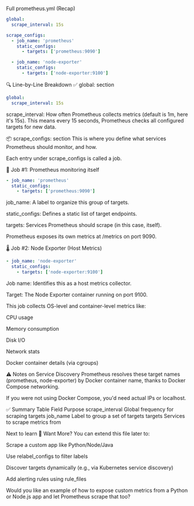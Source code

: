 Full prometheus.yml (Recap)
```yaml
global:
  scrape_interval: 15s

scrape_configs:
  - job_name: 'prometheus'
    static_configs:
      - targets: ['prometheus:9090']

  - job_name: 'node-exporter'
    static_configs:
      - targets: ['node-exporter:9100']
```
🔍 Line-by-Line Breakdown
✅ global: section
```yaml
global:
  scrape_interval: 15s
```
scrape_interval: How often Prometheus collects metrics (default is 1m, here it's 15s).
This means every 15 seconds, Prometheus checks all configured targets for new data.

📦 scrape_configs: section
This is where you define what services Prometheus should monitor, and how.

Each entry under scrape_configs is called a job.

🧪 Job #1: Prometheus monitoring itself
```yaml
- job_name: 'prometheus'
  static_configs:
    - targets: ['prometheus:9090']
```
job_name: A label to organize this group of targets.

static_configs: Defines a static list of target endpoints.

targets: Services Prometheus should scrape (in this case, itself).

Prometheus exposes its own metrics at /metrics on port 9090.

🌡️ Job #2: Node Exporter (Host Metrics)
```yaml
- job_name: 'node-exporter'
  static_configs:
    - targets: ['node-exporter:9100']
```
Job name: Identifies this as a host metrics collector.

Target: The Node Exporter container running on port 9100.

This job collects OS-level and container-level metrics like:

CPU usage

Memory consumption

Disk I/O

Network stats

Docker container details (via cgroups)

⚠️ Notes on Service Discovery
Prometheus resolves these target names (prometheus, node-exporter) by Docker container name, thanks to Docker Compose networking.

If you were not using Docker Compose, you'd need actual IPs or localhost.

✅ Summary Table
Field	Purpose
scrape_interval	Global frequency for scraping targets
job_name	Label to group a set of targets
targets	Services to scrape metrics from

Next to learn
👀 Want More?
You can extend this file later to:

Scrape a custom app like Python/Node/Java

Use relabel_configs to filter labels

Discover targets dynamically (e.g., via Kubernetes service discovery)

Add alerting rules using rule_files

Would you like an example of how to expose custom metrics from a Python or Node.js app and let Prometheus scrape that too?

